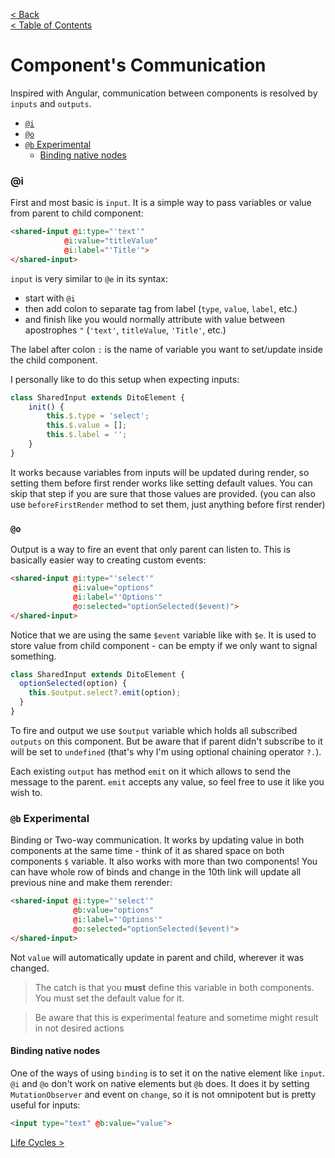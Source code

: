 [< Back](ACTIONS.md)      
[< Table of Contents](../README.md#advanced-stuff)

# Component's Communication

Inspired with Angular, communication between components is resolved by `inputs` and `outputs`.

- [`@i`](#i)
- [`@o`](#o)
- [`@b` Experimental](#b-experimental)
  - [Binding native nodes](#binding-native-nodes)

### @i
First and most basic is `input`. It is a simple way to pass variables or value from parent to child component:
```html
<shared-input @i:type="'text'" 
            @i:value="titleValue" 
            @i:label="'Title'">
</shared-input>
```

`input` is very similar to `@e` in its syntax:
- start with `@i`
- then add colon to separate tag from label (`type`, `value`, `label`, etc.)
- and finish like you would normally attribute with value between apostrophes `"`
(`'text'`, `titleValue`, `'Title'`, etc.)

The label after colon `:` is the name of variable you want to set/update inside the child component.

I personally like to do this setup when expecting inputs:
```js
class SharedInput extends DitoElement {
    init() {
        this.$.type = 'select';
        this.$.value = [];
        this.$.label = '';
    }
}
```
It works because variables from inputs will be updated during render, so setting them before first render 
works like setting default values. You can skip that step if you are sure that those values
are provided. (you can also use `beforeFirstRender` method to set them, just anything before first render)

### `@o`

Output is a way to fire an event that only parent can listen to. This is basically easier way to creating custom events:

```html
<shared-input @i:type="'select'" 
              @i:value="options" 
              @i:label="'Options'"
              @o:selected="optionSelected($event)">
</shared-input>
```
Notice that we are using the same `$event` variable like with `$e`. It is used to store value from child component - 
can be empty if we only want to signal something.
```js
class SharedInput extends DitoElement {
  optionSelected(option) {
    this.$output.select?.emit(option);
  }
}
```
To fire and output we use `$output` variable which holds all subscribed `outputs` on this component. But be aware that
if parent didn't subscribe to it will be set to `undefined` (that's why I'm using optional chaining operator `?.`).

Each existing `output` has method `emit` on it which allows to send the message to the parent. `emit` accepts any 
value, so feel free to use it like you wish to.

### `@b` Experimental

Binding or Two-way communication. It works by updating value in both components at the same time - think of it as shared 
space on both components `$` variable. It also works with more than two components! You can have whole row of binds and 
change in the 10th link will update all previous nine and make them rerender:
```html
<shared-input @i:type="'select'" 
              @b:value="options" 
              @i:label="'Options'"
              @o:selected="optionSelected($event)">
</shared-input>
```
Not `value` will automatically update in parent and child, wherever it was changed. 
> The catch is that you **must** define this variable in both components. You must set the default value for it.

> Be aware that this is experimental feature and sometime might result in not desired actions

#### Binding native nodes
One of the ways of using `binding` is to set it on the native element like `input`. `@i` and `@o` don't work 
on native elements but `@b` does. It does it by setting `MutationObserver` and event on `change`, so it is not 
omnipotent but is pretty useful for inputs:

```html
<input type="text" @b:value="value">
```

[Life Cycles >](LIFECYCLES.md)
